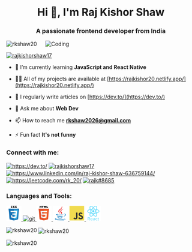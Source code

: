 <h1 align="center">Hi 👋, I'm Raj Kishor Shaw</h1>
<h3 align="center">A passionate frontend developer from India</h3>
<img align="right" alt="Coding" width="400" src="https://cdn.dribbble.com/users/1162077/screenshots/3848914/programmer.gif">
<p align="left"> <img src="https://komarev.com/ghpvc/?username=rkshaw20&label=Profile%20views&color=0e75b6&style=flat" alt="rkshaw20" /> </p>

<p align="left"> <a href="https://twitter.com/rajkishorshaw17" target="blank"><img src="https://img.shields.io/twitter/follow/rajkishorshaw17?logo=twitter&style=for-the-badge" alt="rajkishorshaw17" /></a> </p>

- 🌱 I’m currently learning **JavaScript and React Native**

- 👨‍💻 All of my projects are available at [https://rajkishor20.netlify.app/](https://rajkishor20.netlify.app/)

- 📝 I regularly write articles on [https://dev.to/](https://dev.to/)

- 💬 Ask me about **Web Dev**

- 📫 How to reach me **rkshaw2026@gmail.com**

- ⚡ Fun fact **It's not funny**

<h3 align="left">Connect with me:</h3>
<p align="left">
<a href="https://dev.to/https://dev.to/" target="blank"><img align="center" src="https://raw.githubusercontent.com/rahuldkjain/github-profile-readme-generator/master/src/images/icons/Social/devto.svg" alt="https://dev.to/" height="30" width="40" /></a>
<a href="https://twitter.com/rajkishorshaw17" target="blank"><img align="center" src="https://raw.githubusercontent.com/rahuldkjain/github-profile-readme-generator/master/src/images/icons/Social/twitter.svg" alt="rajkishorshaw17" height="30" width="40" /></a>
<a href="https://linkedin.com/in/https://www.linkedin.com/in/raj-kishor-shaw-636759144/" target="blank"><img align="center" src="https://raw.githubusercontent.com/rahuldkjain/github-profile-readme-generator/master/src/images/icons/Social/linked-in-alt.svg" alt="https://www.linkedin.com/in/raj-kishor-shaw-636759144/" height="30" width="40" /></a>
<a href="https://www.leetcode.com/https://leetcode.com/rk_20/" target="blank"><img align="center" src="https://raw.githubusercontent.com/rahuldkjain/github-profile-readme-generator/master/src/images/icons/Social/leet-code.svg" alt="https://leetcode.com/rk_20/" height="30" width="40" /></a>
<a href="https://discord.gg/rajk#8685" target="blank"><img align="center" src="https://raw.githubusercontent.com/rahuldkjain/github-profile-readme-generator/master/src/images/icons/Social/discord.svg" alt="rajk#8685" height="30" width="40" /></a>
</p>

<h3 align="left">Languages and Tools:</h3>
<p align="left"> <a href="https://www.w3schools.com/css/" target="_blank" rel="noreferrer"> <img src="https://raw.githubusercontent.com/devicons/devicon/master/icons/css3/css3-original-wordmark.svg" alt="css3" width="40" height="40"/> </a> <a href="https://git-scm.com/" target="_blank" rel="noreferrer"> <img src="https://www.vectorlogo.zone/logos/git-scm/git-scm-icon.svg" alt="git" width="40" height="40"/> </a> <a href="https://www.w3.org/html/" target="_blank" rel="noreferrer"> <img src="https://raw.githubusercontent.com/devicons/devicon/master/icons/html5/html5-original-wordmark.svg" alt="html5" width="40" height="40"/> </a> <a href="https://www.java.com" target="_blank" rel="noreferrer"> <img src="https://raw.githubusercontent.com/devicons/devicon/master/icons/java/java-original.svg" alt="java" width="40" height="40"/> </a> <a href="https://developer.mozilla.org/en-US/docs/Web/JavaScript" target="_blank" rel="noreferrer"> <img src="https://raw.githubusercontent.com/devicons/devicon/master/icons/javascript/javascript-original.svg" alt="javascript" width="40" height="40"/> </a> <a href="https://reactjs.org/" target="_blank" rel="noreferrer"> <img src="https://raw.githubusercontent.com/devicons/devicon/master/icons/react/react-original-wordmark.svg" alt="react" width="40" height="40"/> </a> </p>

<p><img align="left" src="https://github-readme-stats.vercel.app/api/top-langs?username=rkshaw20&show_icons=true&locale=en&layout=compact" alt="rkshaw20" /></p>

<p>&nbsp;<img align="center" src="https://github-readme-stats.vercel.app/api?username=rkshaw20&show_icons=true&locale=en" alt="rkshaw20" /></p>

<p><img align="center" src="https://github-readme-streak-stats.herokuapp.com/?user=rkshaw20&" alt="rkshaw20" /></p>
